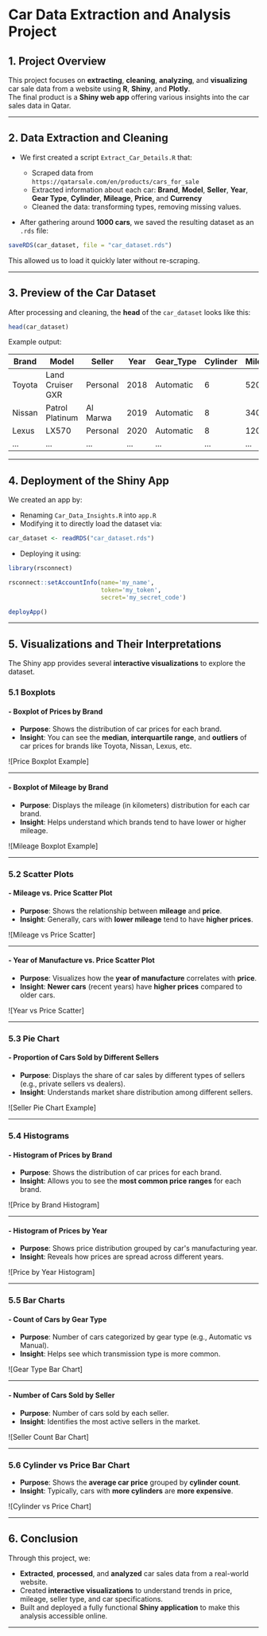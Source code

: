 # Car Data Extraction and Analysis Project

## 1. Project Overview

This project focuses on **extracting**, **cleaning**, **analyzing**, and **visualizing** car sale data from a website using **R**, **Shiny**, and **Plotly**.  
The final product is a **Shiny web app** offering various insights into the car sales data in Qatar.

---

## 2. Data Extraction and Cleaning

- We first created a script `Extract_Car_Details.R` that:
  - Scraped data from `https://qatarsale.com/en/products/cars_for_sale`
  - Extracted information about each car: **Brand**, **Model**, **Seller**, **Year**, **Gear Type**, **Cylinder**, **Mileage**, **Price**, and **Currency**
  - Cleaned the data: transforming types, removing missing values.
  
- After gathering around **1000 cars**, we saved the resulting dataset as an `.rds` file:

```r
saveRDS(car_dataset, file = "car_dataset.rds")
```

This allowed us to load it quickly later without re-scraping.

---

## 3. Preview of the Car Dataset

After processing and cleaning, the **head** of the `car_dataset` looks like this:

```r
head(car_dataset)
```

Example output:

| Brand     | Model                | Seller         | Year | Gear_Type | Cylinder | Mileage | Price  | Currency |
|-----------|-----------------------|----------------|------|-----------|----------|---------|--------|----------|
| Toyota    | Land Cruiser GXR       | Personal | 2018 | Automatic | 6        | 52000   | 220000 | Q.R      |
| Nissan    | Patrol Platinum        | Al Marwa         | 2019 | Automatic | 8        | 34000   | 270000 | Q.R      |
| Lexus     | LX570                   | Personal | 2020 | Automatic | 8        | 12000   | 430000 | Q.R      |
| ...       | ...                     | ...            | ...  | ...       | ...      | ...     | ...    | ...      |

---

## 4. Deployment of the Shiny App

We created an app by:
- Renaming `Car_Data_Insights.R` into `app.R`
- Modifying it to directly load the dataset via:

```r
car_dataset <- readRDS("car_dataset.rds")
```

- Deploying it using:

```r
library(rsconnect)

rsconnect::setAccountInfo(name='my_name',
                          token='my_token',
                          secret='my_secret_code')

deployApp()
```

---

## 5. Visualizations and Their Interpretations

The Shiny app provides several **interactive visualizations** to explore the dataset.

### 5.1 Boxplots

#### - Boxplot of Prices by Brand

- **Purpose**: Shows the distribution of car prices for each brand.
- **Insight**: You can see the **median**, **interquartile range**, and **outliers** of car prices for brands like Toyota, Nissan, Lexus, etc.

![Price Boxplot Example]



















---

#### - Boxplot of Mileage by Brand

- **Purpose**: Displays the mileage (in kilometers) distribution for each car brand.
- **Insight**: Helps understand which brands tend to have lower or higher mileage.

![Mileage Boxplot Example]



















---

### 5.2 Scatter Plots

#### - Mileage vs. Price Scatter Plot

- **Purpose**: Shows the relationship between **mileage** and **price**.
- **Insight**: Generally, cars with **lower mileage** tend to have **higher prices**.

![Mileage vs Price Scatter]





















---

#### - Year of Manufacture vs. Price Scatter Plot

- **Purpose**: Visualizes how the **year of manufacture** correlates with **price**.
- **Insight**: **Newer cars** (recent years) have **higher prices** compared to older cars.

![Year vs Price Scatter]





















---

### 5.3 Pie Chart

#### - Proportion of Cars Sold by Different Sellers

- **Purpose**: Displays the share of car sales by different types of sellers (e.g., private sellers vs dealers).
- **Insight**: Understands market share distribution among different sellers.

![Seller Pie Chart Example]





















---

### 5.4 Histograms

#### - Histogram of Prices by Brand

- **Purpose**: Shows the distribution of car prices for each brand.
- **Insight**: Allows you to see the **most common price ranges** for each brand.

![Price by Brand Histogram]





















---

#### - Histogram of Prices by Year

- **Purpose**: Shows price distribution grouped by car's manufacturing year.
- **Insight**: Reveals how prices are spread across different years.

![Price by Year Histogram]





















---

### 5.5 Bar Charts

#### - Count of Cars by Gear Type

- **Purpose**: Number of cars categorized by gear type (e.g., Automatic vs Manual).
- **Insight**: Helps see which transmission type is more common.

![Gear Type Bar Chart]





















---

#### - Number of Cars Sold by Seller

- **Purpose**: Number of cars sold by each seller.
- **Insight**: Identifies the most active sellers in the market.

![Seller Count Bar Chart]



















---

### 5.6 Cylinder vs Price Bar Chart

- **Purpose**: Shows the **average car price** grouped by **cylinder count**.
- **Insight**: Typically, cars with **more cylinders** are **more expensive**.

![Cylinder vs Price Chart]





















---

## 6. Conclusion

Through this project, we:
- **Extracted**, **processed**, and **analyzed** car sales data from a real-world website.
- Created **interactive visualizations** to understand trends in price, mileage, seller type, and car specifications.
- Built and deployed a fully functional **Shiny application** to make this analysis accessible online.

---


